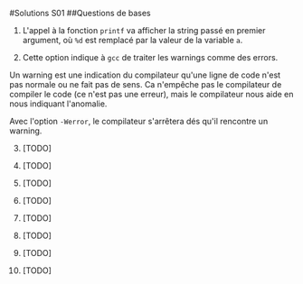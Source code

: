 #Solutions S01
##Questions de bases
1. L'appel à la fonction `printf` va  afficher la string passé en premier argument, où `%d` est remplacé par la valeur de la variable `a`.

2. Cette option indique à `gcc` de traiter les warnings comme des errors.

  Un warning est une indication du compilateur qu'une ligne de code n'est pas normale ou ne fait pas de sens. Ca n'empêche pas le compilateur de compiler le code (ce n'est pas une erreur), mais le compilateur nous aide en nous indiquant l'anomalie.
  
  Avec l'option `-Werror`, le compilateur s'arrêtera dés qu'il rencontre un warning.

3. [TODO]

4. [TODO]

5. [TODO]

6. [TODO]

7. [TODO]

8. [TODO]

9. [TODO]

10. [TODO]
